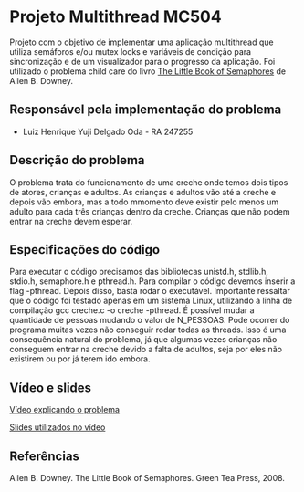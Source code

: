 # Projeto Multithread MC504
Projeto com o objetivo de implementar uma aplicação multithread que utiliza semáforos e/ou mutex locks e variáveis de condição para sincronização e de um visualizador para o progresso da aplicação. Foi utilizado o problema child care do livro [The Little Book of Semaphores](https://greenteapress.com/semaphores/LittleBookOfSemaphores.pdf) de Allen B. Downey.

## Responsável pela implementação do problema
- Luiz Henrique Yuji Delgado Oda - RA 247255

## Descrição do problema

O problema trata do funcionamento de uma creche onde temos dois tipos de atores, crianças e adultos. As crianças e adultos vão até a creche e depois vão embora, mas a todo mmomento deve existir pelo menos um adulto para cada três crianças dentro da creche. Crianças que não podem entrar na creche devem esperar.

## Especificações do código

Para executar o código precisamos das bibliotecas unistd.h, stdlib.h, stdio.h, semaphore.h e pthread.h. Para compilar o código devemos inserir a flag -pthread. Depois disso, basta rodar o executável. Importante ressaltar que o código foi testado apenas em um sistema Linux, utilizando a linha de compilação gcc creche.c -o creche -pthread. É possível mudar a quantidade de pessoas mudando o valor de N_PESSOAS. Pode ocorrer do programa muitas vezes não conseguir rodar todas as threads. Isso é uma consequência natural do problema, já que algumas vezes crianças não conseguem entrar na creche devido a falta de adultos, seja por eles não existirem ou por já terem ido embora.

## Vídeo e slides
[Vídeo explicando o problema]()

[Slides utilizados no vídeo]()

## Referências 
Allen B. Downey. The Little Book of Semaphores. Green Tea Press, 2008.
